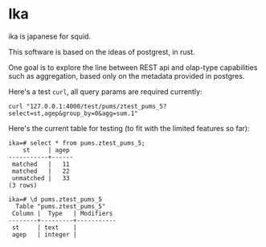 # Ika
ika is japanese for squid.

This software is based on the ideas of postgrest, in rust.

One goal is to explore the line between REST api and olap-type capabilities such as aggregation, based only on the metadata provided in postgres.

Here's a test `curl`, all query params are required currently:
```
curl "127.0.0.1:4000/test/pums/ztest_pums_5?select=st,agep&group_by=0&agg=sum.1"
```

Here's the current table for testing (to fit with the limited features so far):
```
ika=# select * from pums.ztest_pums_5;
    st     | agep
-----------+------
 matched   |   11
 matched   |   22
 unmatched |   33
(3 rows)

ika=# \d pums.ztest_pums_5
  Table "pums.ztest_pums_5"
 Column |  Type   | Modifiers
--------+---------+-----------
 st     | text    |
 agep   | integer |
 ```
